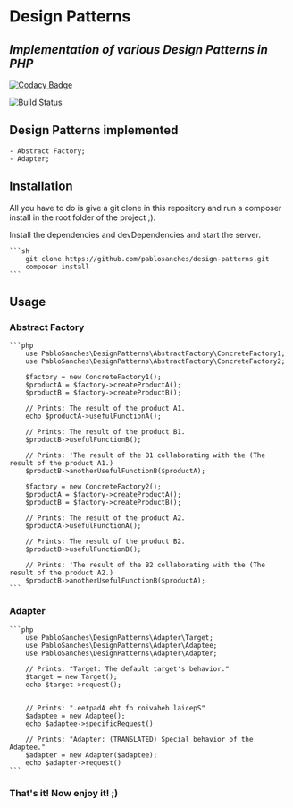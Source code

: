 # Design Patterns
## _Implementation of various Design Patterns in PHP_

[![Codacy Badge](https://app.codacy.com/project/badge/Grade/ea8501b9f7e6440ca4115f68b90b8d6f)](https://www.codacy.com/gh/pablosanches/design-patterns/dashboard?utm_source=github.com&amp;utm_medium=referral&amp;utm_content=pablosanches/design-patterns&amp;utm_campaign=Badge_Grade)

[![Build Status](https://travis-ci.org/pablosanches/design-patterns.svg?branch=master)](https://travis-ci.org/pablosanches/design-patterns)

## Design Patterns implemented

    - Abstract Factory;
    - Adapter;

## Installation

All you have to do is give a git clone in this repository and run a composer install in the root folder of the project ;).

Install the dependencies and devDependencies and start the server.

    ```sh
        git clone https://github.com/pablosanches/design-patterns.git
        composer install
    ```

## Usage

### Abstract Factory
    ```php
        use PabloSanches\DesignPatterns\AbstractFactory\ConcreteFactory1;
        use PabloSanches\DesignPatterns\AbstractFactory\ConcreteFactory2;

        $factory = new ConcreteFactory1();
        $productA = $factory->createProductA();
        $productB = $factory->createProductB();

        // Prints: The result of the product A1.
        echo $productA->usefulFunctionA();

        // Prints: The result of the product B1.
        $productB->usefulFunctionB();

        // Prints: 'The result of the B1 collaborating with the (The result of the product A1.)
        $productB->anotherUsefulFunctionB($productA);

        $factory = new ConcreteFactory2();
        $productA = $factory->createProductA();
        $productB = $factory->createProductB();

        // Prints: The result of the product A2.
        $productA->usefulFunctionA();

        // Prints: The result of the product B2.
        $productB->usefulFunctionB();

        // Prints: 'The result of the B2 collaborating with the (The result of the product A2.)
        $productB->anotherUsefulFunctionB($productA);
    ```

### Adapter
    ```php
        use PabloSanches\DesignPatterns\Adapter\Target;
        use PabloSanches\DesignPatterns\Adapter\Adaptee;
        use PabloSanches\DesignPatterns\Adapter\Adapter;

        // Prints: "Target: The default target's behavior."
        $target = new Target();
        echo $target->request();


        // Prints: ".eetpadA eht fo roivaheb laicepS"
        $adaptee = new Adaptee();
        echo $adaptee->specificRequest()

        // Prints: "Adapter: (TRANSLATED) Special behavior of the Adaptee."
        $adapter = new Adapter($adaptee);
        echo $adapter->request()
    ```

### That's it! Now enjoy it! ;)
